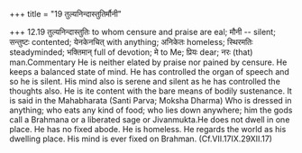 +++
title = "19 तुल्यनिन्दास्तुतिर्मौनी"

+++
12.19 तुल्यनिन्दास्तुतिः to whom censure and praise are eal; मौनी --
silent; सन्तुष्टः contented; येनकेनचित् with anything; अनिकेतः homeless;
स्थिरमतिः steadyminded; भक्तिमान् full of devotion; मे to Me; प्रियः
dear; नरः (that) man.Commentary He is neither elated by praise nor
pained by censure. He keeps a balanced state of mind. He has controlled
the organ of speech and so he is silent. His mind also is serene and
silent as he has controlled the thoughts also. He is ite content with
the bare means of bodily sustenance. It is said in the Mahabharata
(Santi Parva; Moksha Dharma) Who is dressed in anything; who eats any
kind of food; who lies down anywhere; him the gods call a Brahmana or a
liberated sage or Jivanmukta.He does not dwell in one place. He has no
fixed abode. He is homeless. He regards the world as his dwelling place.
His mind is ever fixed on Brahman. (Cf.VII.17IX.29XII.17)
